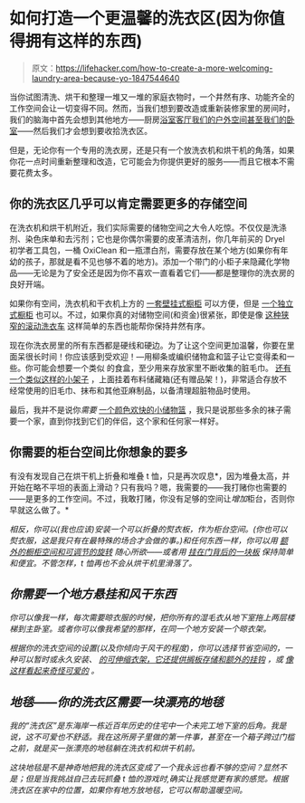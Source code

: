 # 如何打造一个更温馨的洗衣区(因为你值得拥有这样的东西)

> 原文：<https://lifehacker.com/how-to-create-a-more-welcoming-laundry-area-because-yo-1847544640>

当你试图清洗、烘干和整理一堆又一堆的家庭衣物时，一个井然有序、功能齐全的工作空间会让一切变得不同。然而，当我们想到要改造或重新装修家里的房间时，我们的脑海中首先会想到其他地方——厨房[浴室](https://lifehacker.com/how-to-spruce-up-your-bathroom-for-less-than-100-1847346001)[客厅](https://lifehacker.com/how-to-renovate-your-living-room-without-spending-renov-1847550002)[我们的户外空间](https://lifehacker.com/how-to-spruce-up-your-outdoor-living-space-in-the-cheap-1847492628)[甚至我们的卧室](https://lifehacker.com/how-to-give-your-bedroom-a-makeover-in-the-cheapest-way-1847540136)——然后我们才会想到要收拾洗衣区。



但是，无论你有一个专用的洗衣房，还是只有一个放洗衣机和烘干机的角落，如果你花一点时间重新整理和改造，它可能会为你提供更好的服务——而且它根本不需要花费太多。

## 你的洗衣区几乎可以肯定需要更多的存储空间

在洗衣机和烘干机附近，我们实际需要的储物空间之大令人吃惊。不仅仅是洗涤剂、染色床单和去污剂；它也是你偶尔需要的皮革清洁剂，你几年前买的 Dryel 初学者工具包，一桶 OxiClean 和一瓶漂白剂，需要存放在某个地方(如果你有年幼的孩子，那就是看不见也够不着的地方)。添加一个带门的小柜子来隐藏化学物品——无论是为了安全还是因为你不喜欢一直看着它们——都是整理你的洗衣房的良好开端。

如果你有空间，洗衣机和干衣机上方的 [一套壁挂式橱柜](https://www.walmart.com/ip/Prepac-Elite-54-Wall-Cabinet-White/22624009?wmlspartner=wlpa&selectedSellerId=0) 可以方便，但是 [一个独立式橱柜](https://www.homedepot.com/p/Redmon-Contemporary-Country-23-5-in-W-x-11-75-in-D-x-23-5-in-H-Free-Standing-Double-Door-Cabinet-With-Shaker-Panels-in-White-5234WH/312155034?source=shoppingads&locale=en-US) 也可以。不过，如果你真的对储物空间(和资金)很紧张，即使是像 [这种狭窄的滚动洗衣车](https://www.wayfair.com/storage-organization/pdp/wayfair-basics-rolling-household-laundry-cart-w004530837.html?categoryid=1874097&placement=1&slot=0&sponsoredid=0fa6c6a96b29c6f6a865d20e87371bdaf7ca69bf504dbbd00d4024a5a1dce02d&_txid=I%2FWEwmEpGy2Cb%2ByWx1j3Ag%3D%3D&isB2b=0&auctionId=17a171f5-6fa5-4294-ad49-7837b01ed437) 这样简单的东西也能帮你保持井然有序。

现在你洗衣房里的所有东西都是硬线和硬边。为了让这个空间更加温馨，你要在里面呆很长时间！你应该感到受欢迎！—用柳条或编织储物盒和篮子让它变得柔和一些。你可能会想要一个类似 的食盒，至少用来存放家里不断收集的脏毛巾。 [还有一个类似这样的小架子](https://www.wayfair.com/storage-organization/pdp/bay-isle-home-bamboo-hamper-w005931085.html) ，上面挂着布料储藏箱(还有赠品架！)，非常适合存放不经常使用的旧毛巾、抹布和其他亚麻制品，以备清理超脏物品时使用。

最后，我并不是说你*需要* [一个颜色欢快的小储物篮](https://www.overstock.com/Home-Garden/Colonial-Mills-Kanter-Simple-Solids-Small-10-x-10-x-8-Storage-Basket-With-Accent-Handles/14035127/product.html?kwds=small%20basket&refccid=6ZGD75HDR67ZS22FGLIWUNU5SY&rfmt=&searchidx=16) ，我只是说那些多余的袜子需要一个家，直到你找到它们的伴侣，这个家和任何家一样好。

## 你需要的柜台空间比你想象的要多

有没有发现自己在烘干机上折叠和堆叠 t 恤，只是再次叹息*，因为堆叠太高，并开始在略不平坦的表面上滑动？只有我吗？嗯，我需要的——我打赌你也需要的——是更多的工作空间。不过，我敢打赌，你没有足够的空间让*增加*柜台，否则你早就这么做了。*

*相反，你可以(我也应该)安装一个可以折叠的熨衣板，作为柜台空间。(你也可以熨衣服，这是我只有在最特殊的场合才会做的事。)和任何东西一样，你可以用 [额外的橱柜空间和可调节的旋转](https://www.homedepot.com/p/IRON-A-WAY-Premier-Electric-Ironing-Center-with-Adjustable-Swivel-AE46WDU/301420416?source=shoppingads&locale=en-US) 随心所欲——或者用 [挂在门背后的一块板](https://www.walmart.com/ip/Honey-Can-Do-Over-The-Door-Rust-Resistant-Ironing-Board-Blue/17108609?wmlspartner=wlpa&selectedSellerId=0) 保持简单和便宜。不管怎样，t 恤再也不会从烘干机里滑落了。*

## *你需要一个地方悬挂和风干东西*

*你可以像我一样，每次需要晾衣服的时候，把你所有的湿毛衣从地下室拖上两层楼梯到主卧室。或者你可以像我希望的那样，在同一个地方安装一个晾衣架。*

*根据你的洗衣空间的设置(以及你倾向于风干的程度)，你可以选择节省空间的，一种可以暂时或永久安装、 [的可伸缩衣架，它还提供搁板存储和额外的挂钩](https://www.wayfair.com/Dotted-Line%E2%84%A2--Folding-Drying-Rack-X116042722-L3759-K~W005931611.html?refid=FR49-W005931611_949819834&PiID%5B%5D=949819834) ，或 [像这样看起来奇怪可爱的](https://www.wayfair.com/Rebrilliant--WallMounted-Drying-Rack-X114792745-L3759-K~W003681634.html?refid=FR49-W003681634) 。*

## *地毯——你的洗衣区需要一块漂亮的地毯*

*我的“洗衣区”是东海岸一栋近百年历史的住宅中一个未完工地下室的后角。我是说，这不可爱也不舒适。我在这所房子里做的第一件事，甚至在一个箱子跨过门槛之前，就是买一张漂亮的地毯躺在洗衣机和烘干机前。*

*这块地毯是不是神奇地把我的洗衣区变成了一个我永远也看不够的空间？显然不是；但是当我挑战自己去玩抓叠 t 恤的游戏时,确实让我感觉更有家的感觉。根据洗衣区在家中的位置，如果你有地方放地毯，它可以帮助温暖空间。*
